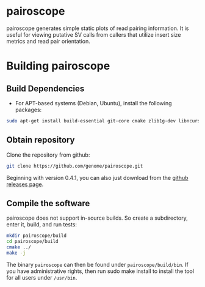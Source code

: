pairoscope
==========
pairoscope generates simple static plots of read pairing information. It is useful for viewing putative SV calls from callers that utilize insert size metrics and read pair orientation.

# Building pairoscope

## Build Dependencies
+ For APT-based systems (Debian, Ubuntu), install the following packages:
```bash
sudo apt-get install build-essential git-core cmake zlib1g-dev libncurses-dev doxygen libcairo-dev libfreetype6-dev
````

## Obtain repository
Clone the repository from github:
```bash
git clone https://github.com/genome/pairoscope.git
```

Beginning with version 0.4.1, you can also just download from the [github releases page](https://github.com/genome/pairoscope/releases). 

## Compile the software
pairoscope does not support in-source builds. So create a subdirectory, enter it, build, and run tests:

```bash
mkdir pairoscope/build
cd pairoscope/build
cmake ../
make -j
```

The binary `pairoscope` can then be found under `pairoscope/build/bin`. If you have administrative rights, then run sudo make install to install the tool for all users under `/usr/bin`.

